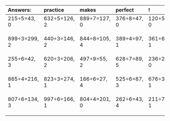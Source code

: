 | Answers: | practice | makes | perfect | ! |
| :--- | :--- | :--- | :--- | :--- |
| 215÷5=43, 0 | 632÷5=126, 2 | 889÷7=127, 0 | 376÷8=47, 0 | 120÷5=24, 0 | 
|   |   |   |   |   | 
|   |   |   |   |   | 
|   |   |   |   |   | 
| 899÷3=299, 2 | 440÷3=146, 2 | 844÷8=105, 4 | 389÷4=97, 1 | 361÷6=60, 1 | 
|   |   |   |   |   | 
|   |   |   |   |   | 
|   |   |   |   |   | 
| 255÷6=42, 3 | 620÷3=206, 2 | 497÷9=55, 2 | 628÷7=89, 5 | 236÷2=118, 0 | 
|   |   |   |   |   | 
|   |   |   |   |   | 
|   |   |   |   |   | 
| 865÷4=216, 1 | 823÷3=274, 1 | 166÷6=27, 4 | 525÷6=87, 3 | 676÷3=225, 1 | 
|   |   |   |   |   | 
|   |   |   |   |   | 
|   |   |   |   |   | 
| 807÷6=134, 3 | 997÷6=166, 1 | 804÷4=201, 0 | 262÷6=43, 4 | 211÷7=30, 1 | 
|   |   |   |   |   | 
|   |   |   |   |   | 
|   |   |   |   |   | 
